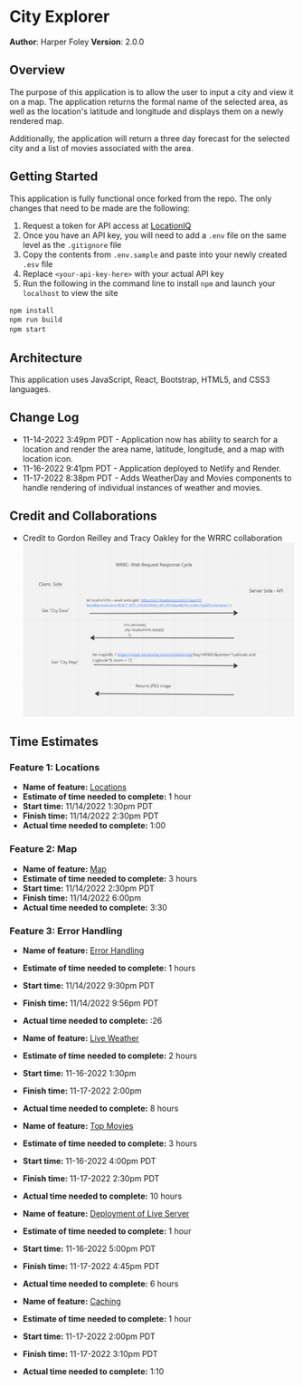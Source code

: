 # City Explorer

**Author**: Harper Foley
**Version**: 2.0.0

## Overview

The purpose of this application is to allow the user to input a city and view it on a map. The application returns the formal name of the selected area, as well as the location's latitude and longitude and displays them on a newly rendered map. <br>

Additionally, the application will return a three day forecast for the selected city and a list of movies associated with the area.

## Getting Started

This application is fully functional once forked from the repo. The only changes that need to be made are the following:

1. Request a token for API access at [LocationIQ](https://locationiq.com/docs#search-forward-geocoding)
2. Once you have an API key, you will need to add a `.env` file on the same level as the `.gitignore` file
3. Copy the contents from `.env.sample` and paste into your newly created `.esv` file
4. Replace `<your-api-key-here>` with your actual API key
5. Run the following in the command line to install `npm` and launch your `localhost` to view the site

  ```js
  npm install
  npm run build
  npm start
  ```

## Architecture

This application uses JavaScript, React, Bootstrap, HTML5, and CSS3 languages.

## Change Log

* 11-14-2022 3:49pm PDT - Application now has ability to search for a location and render the area name, latitude, longitude, and a map with location icon.
* 11-16-2022 9:41pm PDT - Application deployed to Netlify and Render.
* 11-17-2022 8:38pm PDT - Adds WeatherDay and Movies components to handle rendering of individual instances of weather and movies.

## Credit and Collaborations

* Credit to Gordon Reilley and Tracy Oakley for the WRRC collaboration
  ![WRCC](./img/WRRC.png)

## Time Estimates

### Feature 1: Locations

* **Name of feature:** [Locations](https://trello.com/c/NMSkUiMy/7-2-locations-as-a-user-of-city-explorer-i-want-to-enter-the-name-of-a-location-so-that-i-can-see-the-exact-latitude-and-longitude)
* **Estimate of time needed to complete:** 1 hour
* **Start time:** 11/14/2022 1:30pm PDT
* **Finish time:** 11/14/2022 2:30pm PDT
* **Actual time needed to complete:** 1:00

### Feature 2: Map

* **Name of feature:** [Map](https://trello.com/c/5ZucIQKb/8-3-map-as-a-user-i-want-to-see-a-map-of-the-city-so-that-i-can-see-the-layout-of-the-area-i-want-to-explore)
* **Estimate of time needed to complete:** 3 hours
* **Start time:** 11/14/2022 2:30pm PDT
* **Finish time:** 11/14/2022 6:00pm
* **Actual time needed to complete:** 3:30

### Feature 3: Error Handling

* **Name of feature:** [Error Handling](https://trello.com/c/XPZeO8jb/1-4-errors-as-a-user-i-want-clear-messages-if-something-goes-wrong-so-i-know-if-i-need-to-make-any-changes-or-try-again-in-a-diffe)
* **Estimate of time needed to complete:** 1 hours
* **Start time:** 11/14/2022 9:30pm PDT
* **Finish time:** 11/14/2022 9:56pm PDT
* **Actual time needed to complete:** :26

* **Name of feature:** [Live Weather](https://trello.com/c/66TupnMD/12-1-weather-live-as-a-user-of-city-explorer-i-want-to-see-weather-info-for-the-city-i-searched-so-that-i-know-how-to-pack-for-an-u)
* **Estimate of time needed to complete:** 2 hours
* **Start time:** 11-16-2022 1:30pm
* **Finish time:** 11-17-2022 2:00pm
* **Actual time needed to complete:** 8 hours

* **Name of feature:** [Top Movies](https://trello.com/c/9ATbIeI0/13-2-movies-as-a-user-of-city-explorer-i-want-to-see-info-about-movies-related-to-the-city-i-searched-so-that-i-can-learn-more-abou)
* **Estimate of time needed to complete:** 3 hours
* **Start time:** 11-16-2022 4:00pm PDT
* **Finish time:** 11-17-2022 2:30pm PDT
* **Actual time needed to complete:** 10 hours

* **Name of feature:** [Deployment of Live Server](https://trello.com/c/Z0kZDrZM/19-3-publish-deploy-your-server-as-a-user-i-want-to-access-the-city-explorer-application-on-the-web-so-that-anyone-can-explore-from)
* **Estimate of time needed to complete:** 1 hour
* **Start time:** 11-16-2022 5:00pm PDT
* **Finish time:** 11-17-2022 4:45pm PDT
* **Actual time needed to complete:** 6 hours

* **Name of feature:** [Caching](https://trello.com/c/aXIbMTEq/17-1-performance-as-a-user-i-want-the-application-to-work-with-recent-results-so-that-i-can-see-info-without-the-app-doing-unnecess)
* **Estimate of time needed to complete:** 1 hour
* **Start time:** 11-17-2022 2:00pm PDT
* **Finish time:** 11-17-2022 3:10pm PDT
* **Actual time needed to complete:** 1:10

<!-- Template
* **Name of feature:**
* **Estimate of time needed to complete:**
* **Start time:**
* **Finish time:**
* **Actual time needed to complete:** -->
